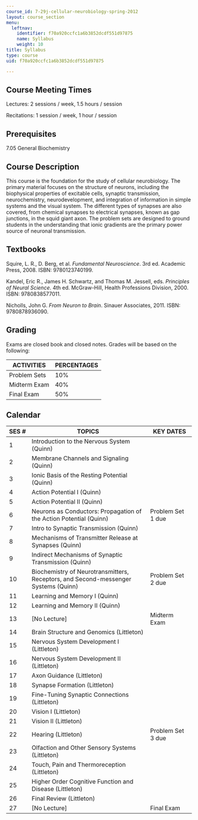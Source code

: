 ```yaml
---
course_id: 7-29j-cellular-neurobiology-spring-2012
layout: course_section
menu:
  leftnav:
    identifier: f70a920ccfc1a6b3852dcdf551d97875
    name: Syllabus
    weight: 10
title: Syllabus
type: course
uid: f70a920ccfc1a6b3852dcdf551d97875

---
```


Course Meeting Times
--------------------

Lectures: 2 sessions / week, 1.5 hours / session

Recitations: 1 session / week, 1 hour / session

Prerequisites
-------------

7.05 General Biochemistry

Course Description
------------------

This course is the foundation for the study of cellular neurobiology. The primary material focuses on the structure of neurons, including the biophysical properties of excitable cells, synaptic transmission, neurochemistry, neurodevelopment, and integration of information in simple systems and the visual system. The different types of synapses are also covered, from chemical synapses to electrical synapses, known as gap junctions, in the squid giant axon. The problem sets are designed to ground students in the understanding that ionic gradients are the primary power source of neuronal transmission.

Textbooks
---------

Squire, L. R., D. Berg, et al. _Fundamental Neuroscience_. 3rd ed. Academic Press, 2008. ISBN: 9780123740199.

Kandel, Eric R., James H. Schwartz, and Thomas M. Jessell, eds. _Principles of Neural Science_. 4th ed. McGraw-Hill, Health Professions Division, 2000. ISBN: 9780838577011.

Nicholls, John G. _From Neuron to Brain_. Sinauer Associates, 2011. ISBN: 9780878936090.

Grading
-------

Exams are closed book and closed notes. Grades will be based on the following:

| ACTIVITIES | PERCENTAGES |
| --- | --- |
| Problem Sets | 10% |
| Midterm Exam | 40% |
| Final Exam | 50% 

Calendar
--------

| SES # | TOPICS | KEY DATES |
| --- | --- | --- |
| 1 | Introduction to the Nervous System (Quinn) | &nbsp; |
| 2 | Membrane Channels and Signaling (Quinn) | &nbsp; |
| 3 | Ionic Basis of the Resting Potential (Quinn) | &nbsp; |
| 4 | Action Potential I (Quinn) | &nbsp; |
| 5 | Action Potential II (Quinn) | &nbsp; |
| 6 | Neurons as Conductors: Propagation of the Action Potential (Quinn) | Problem Set 1 due |
| 7 | Intro to Synaptic Transmission (Quinn) | &nbsp; |
| 8 | Mechanisms of Transmitter Release at Synapses (Quinn) | &nbsp; |
| 9 | Indirect Mechanisms of Synaptic Transmission (Quinn) | &nbsp; |
| 10 | Biochemistry of Neurotransmitters, Receptors, and Second-messenger Systems (Quinn) | Problem Set 2 due |
| 11 | Learning and Memory I (Quinn) | &nbsp; |
| 12 | Learning and Memory II (Quinn) | &nbsp; |
| 13 | \[No Lecture\] | Midterm Exam |
| 14 | Brain Structure and Genomics (Littleton) | &nbsp; |
| 15 | Nervous System Development I (Littleton) | &nbsp; |
| 16 | Nervous System Development II (Littleton) | &nbsp; |
| 17 | Axon Guidance (Littleton) | &nbsp; |
| 18 | Synapse Formation (Littleton) | &nbsp; |
| 19 | Fine-Tuning Synaptic Connections (Littleton) | &nbsp; |
| 20 | Vision I (Littleton) | &nbsp; |
| 21 | Vision II (Littleton) | &nbsp; |
| 22 | Hearing (Littleton) | Problem Set 3 due |
| 23 | Olfaction and Other Sensory Systems (Littleton) | &nbsp; |
| 24 | Touch, Pain and Thermoreception (Littleton) | &nbsp; |
| 25 | Higher Order Cognitive Function and Disease (Littleton) | &nbsp; |
| 26 | Final Review (Littleton) | &nbsp; |
| 27 | \[No Lecture\] | Final Exam